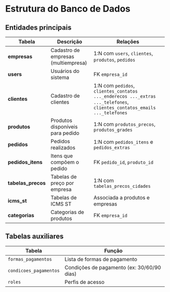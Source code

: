 # Estrutura do Banco de Dados

## Entidades principais

| Tabela | Descrição | Relações |
|--------|------------|-----------|
| **empresas** | Cadastro de empresas (multiempresa) | 1:N com `users`, `clientes`, `produtos`, `pedidos` |
| **users** | Usuários do sistema | FK `empresa_id` |
| **clientes** | Cadastro de clientes | 1:N com `pedidos`, `clientes_contatos ..._enderecos ..._extras ..._telefones`, `clientes_contatos_emails ..._telefones` |
| **produtos** | Produtos disponíveis para pedido | 1:N com `produtos_precos`, `produtos_grades` |
| **pedidos** | Pedidos realizados | 1:N com `pedidos_itens` e `pedidos_extras` |
| **pedidos_itens** | Itens que compõem o pedido | FK `pedido_id`, `produto_id` |
| **tabelas_precos** | Tabelas de preço por empresa | 1:N com `tabelas_precos_cidades` |
| **icms_st** | Tabelas de ICMS ST | Associada a produtos e empresas |
| **categorias** | Categorias de produtos | FK `empresa_id` |

## Tabelas auxiliares

| Tabela | Função |
|--------|---------|
| `formas_pagamentos` | Lista de formas de pagamento |
| `condicoes_pagamentos` | Condições de pagamento (ex: 30/60/90 dias) |
| `roles` | Perfis de acesso |
